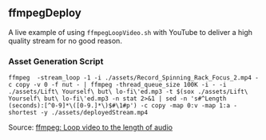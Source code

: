 ## ffmpegDeploy

A live example of using `ffmpegLoopVideo.sh` with YouTube to deliver a high quality stream for no good reason.

### Asset Generation Script

`ffmpeg  -stream_loop -1 -i ./assets/Record_Spinning_Rack_Focus_2.mp4 -c copy -v 0 -f nut - | ffmpeg -thread_queue_size 100K -i - -i ./assets/Lift\ Yourself\ but\ lo-fi\'ed.mp3 -t $(sox ./assets/Lift\ Yourself\ but\ lo-fi\'ed.mp3 -n stat 2>&1 | sed -n 's#^Length (seconds):[^0-9]*\([0-9.]*\)$#\1#p') -c copy -map 0:v -map 1:a -shortest -y ./assets/deployedStream.mp4`

Source: [ffmpeg: Loop video to the length of audio](https://video.stackexchange.com/a/23394)

